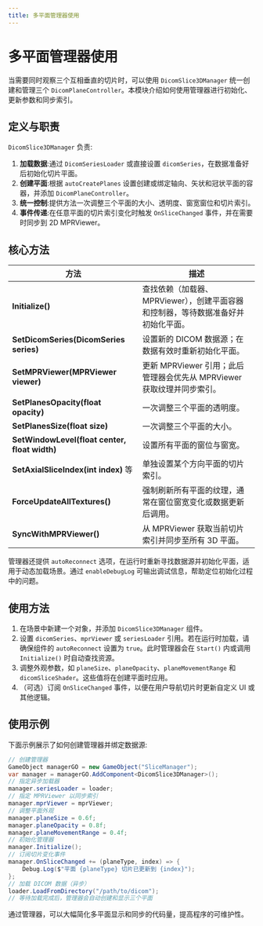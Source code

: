 ```yaml
---
title: 多平面管理器使用
---
```


# 多平面管理器使用

当需要同时观察三个互相垂直的切片时，可以使用 `DicomSlice3DManager` 统一创建和管理三个 `DicomPlaneController`。本模块介绍如何使用管理器进行初始化、更新参数和同步索引。

## 定义与职责

`DicomSlice3DManager` 负责:

1. **加载数据**:通过 `DicomSeriesLoader` 或直接设置 `dicomSeries`，在数据准备好后初始化切片平面。
2. **创建平面**:根据 `autoCreatePlanes` 设置创建或绑定轴向、矢状和冠状平面的容器，并添加 `DicomPlaneController`。
3. **统一控制**:提供方法一次调整三个平面的大小、透明度、窗宽窗位和切片索引。
4. **事件传递**:在任意平面的切片索引变化时触发 `OnSliceChanged` 事件，并在需要时同步到 2D MPRViewer。

## 核心方法

| 方法 | 描述 |
|----|----|
| **Initialize()** | 查找依赖（加载器、MPRViewer），创建平面容器和控制器，等待数据准备好并初始化平面。 |
| **SetDicomSeries(DicomSeries series)** | 设置新的 DICOM 数据源；在数据有效时重新初始化平面。 |
| **SetMPRViewer(MPRViewer viewer)** | 更新 MPRViewer 引用；此后管理器会优先从 MPRViewer 获取纹理并同步索引。 |
| **SetPlanesOpacity(float opacity)** | 一次调整三个平面的透明度。 |
| **SetPlanesSize(float size)** | 一次调整三个平面的大小。 |
| **SetWindowLevel(float center, float width)** | 设置所有平面的窗位与窗宽。 |
| **SetAxialSliceIndex(int index)** 等 | 单独设置某个方向平面的切片索引。 |
| **ForceUpdateAllTextures()** | 强制刷新所有平面的纹理，通常在窗位窗宽变化或数据更新后调用。 |
| **SyncWithMPRViewer()** | 从 MPRViewer 获取当前切片索引并同步至所有 3D 平面。 |

管理器还提供 `autoReconnect` 选项，在运行时重新寻找数据源并初始化平面，适用于动态加载场景。通过 `enableDebugLog` 可输出调试信息，帮助定位初始化过程中的问题。

## 使用方法

1. 在场景中新建一个对象，并添加 `DicomSlice3DManager` 组件。
2. 设置 `dicomSeries`、`mprViewer` 或 `seriesLoader` 引用。若在运行时加载，请确保组件的 `autoReconnect` 设置为 `true`。此时管理器会在 `Start()` 内或调用 `Initialize()` 时自动查找资源。
3. 调整外观参数，如 `planeSize`、`planeOpacity`、`planeMovementRange` 和 `dicomSliceShader`。这些值将在创建平面时应用。
4. （可选）订阅 `OnSliceChanged` 事件，以便在用户导航切片时更新自定义 UI 或其他逻辑。

## 使用示例

下面示例展示了如何创建管理器并绑定数据源:

```csharp
// 创建管理器
GameObject managerGO = new GameObject("SliceManager");
var manager = managerGO.AddComponent<DicomSlice3DManager>();
// 指定异步加载器
manager.seriesLoader = loader;
// 指定 MPRViewer 以同步索引
manager.mprViewer = mprViewer;
// 调整平面外观
manager.planeSize = 0.6f;
manager.planeOpacity = 0.8f;
manager.planeMovementRange = 0.4f;
// 初始化管理器
manager.Initialize();
// 订阅切片变化事件
manager.OnSliceChanged += (planeType, index) => {
    Debug.Log($"平面 {planeType} 切片已更新到 {index}");
};
// 加载 DICOM 数据（异步）
loader.LoadFromDirectory("/path/to/dicom");
// 等待加载完成后，管理器会自动创建和显示三个平面
```

通过管理器，可以大幅简化多平面显示和同步的代码量，提高程序的可维护性。

